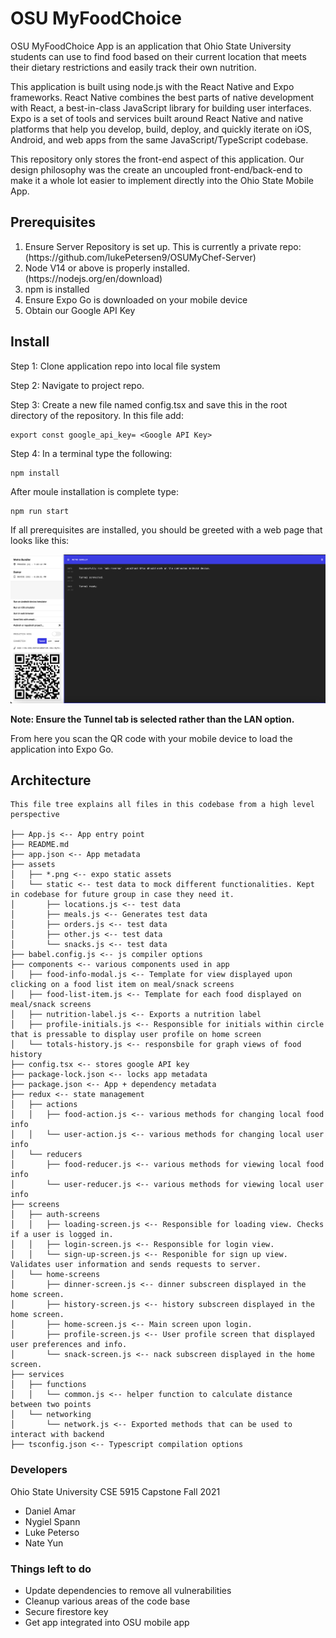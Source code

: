 # OSU MyFoodChoice

OSU MyFoodChoice App is an application that Ohio State University students can use to find food based on their current location that meets their dietary restrictions and easily track their own nutrition.

This application is built using node.js with the React Native and Expo frameworks. React Native combines the best parts of native development with React, a best-in-class JavaScript library for building user interfaces. Expo is a set of tools and services built around React Native and native platforms that help you develop, build, deploy, and quickly iterate on iOS, Android, and web apps from the same JavaScript/TypeScript codebase.

This repository only stores the front-end aspect of this application. Our design philosophy was the create an uncoupled front-end/back-end to make it a whole lot easier to implement directly into the Ohio State Mobile App.




## Prerequisites
<ol>
  <li>Ensure Server Repository is set up. This is currently a private repo: (https://github.com/lukePetersen9/OSUMyChef-Server) </li>
<li>Node V14 or above is properly installed. (https://nodejs.org/en/download) </li>
  <li> npm is installed </li>
<li>Ensure Expo Go is downloaded on your mobile device</li>
<li>Obtain our Google API Key </li>
</ol>

## Install

Step 1: Clone application repo into local file system

Step 2: Navigate to project repo.

Step 3: Create a new file named config.tsx and save this in the root directory of the repository. In this file add:
```
export const google_api_key= <Google API Key>
```

Step 4: In a terminal type the following:

```
npm install
```

After moule installation is complete type:
```
npm run start
```

If all prerequisites are installed, you should be greeted with a web page that looks like this:

![Alt text](doc/metro.png?raw=true "metro")

**Note: Ensure the Tunnel tab is selected rather than the LAN option.**



From here you scan the QR code with your mobile device to load the application into Expo Go.

## Architecture 

```
This file tree explains all files in this codebase from a high level perspective 

├── App.js <-- App entry point
├── README.md
├── app.json <-- App metadata
├── assets 
│   ├── *.png <-- expo static assets
│   └── static <-- test data to mock different functionalities. Kept in codebase for future group in case they need it.
│       ├── locations.js <-- test data
│       ├── meals.js <-- Generates test data
│       ├── orders.js <-- test data
│       ├── other.js <-- test data
│       └── snacks.js <-- test data
├── babel.config.js <-- js compiler options
├── components <-- various components used in app
│   ├── food-info-modal.js <-- Template for view displayed upon clicking on a food list item on meal/snack screens
│   ├── food-list-item.js <-- Template for each food displayed on meal/snack screens
│   ├── nutrition-label.js <-- Exports a nutrition label
│   ├── profile-initials.js <-- Responsible for initials within circle that is pressable to display user profile on home screen
│   └── totals-history.js <-- responsbile for graph views of food history
├── config.tsx <-- stores google API key
├── package-lock.json <-- locks app metadata
├── package.json <-- App + dependency metadata 
├── redux <-- state management
│   ├── actions
│   │   ├── food-action.js <-- various methods for changing local food info
│   │   └── user-action.js <-- various methods for changing local user info
│   └── reducers
│       ├── food-reducer.js <-- various methods for viewing local food info
│       └── user-reducer.js <-- various methods for viewing local user info
├── screens
│   ├── auth-screens
│   │   ├── loading-screen.js <-- Responsible for loading view. Checks if a user is logged in.
│   │   ├── login-screen.js <-- Responsible for login view.
│   │   └── sign-up-screen.js <-- Responible for sign up view. Validates user information and sends requests to server.
│   └── home-screens
│       ├── dinner-screen.js <-- dinner subscreen displayed in the home screen.
│       ├── history-screen.js <-- history subscreen displayed in the home screen.
│       ├── home-screen.js <-- Main screen upon login. 
│       ├── profile-screen.js <-- User profile screen that displayed user preferences and info.
│       └── snack-screen.js <-- nack subscreen displayed in the home screen.
├── services
│   ├── functions
│   │   └── common.js <-- helper function to calculate distance between two points
│   └── networking 
│       └── network.js <-- Exported methods that can be used to interact with backend
├── tsconfig.json <-- Typescript compilation options
```


### Developers
Ohio State University CSE 5915 Capstone Fall 2021
* Daniel Amar
* Nygiel Spann
* Luke Peterso
* Nate Yun


### Things left to do

* Update dependencies to remove all vulnerabilities
* Cleanup various areas of the code base
* Secure firestore key
* Get app integrated into OSU mobile app



